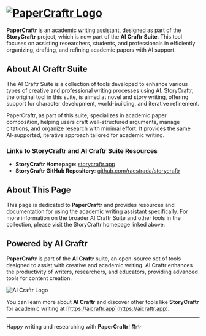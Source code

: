 # [![PaperCraftr Logo](https://res.cloudinary.com/dyknhuvxt/image/upload/c_scale,w_100/v1730045604/papercraftr-logo_tqbmdj.png)](http://papercraftr.app)

**PaperCraftr** is an academic writing assistant, designed as part of the **StoryCraftr** project, which is now part of the **AI Craftr Suite**. This tool focuses on assisting researchers, students, and professionals in efficiently organizing, drafting, and refining academic papers with AI support.

## About AI Craftr Suite

The AI Craftr Suite is a collection of tools developed to enhance various types of creative and professional writing processes using AI. StoryCraftr, the original tool in this suite, is aimed at novel and story writing, offering support for character development, world-building, and iterative refinement.

PaperCraftr, as part of this suite, specializes in academic paper composition, helping users craft well-structured arguments, manage citations, and organize research with minimal effort. It provides the same AI-supported, iterative approach tailored for academic writing.

### Links to StoryCraftr and AI Craftr Suite Resources

- **StoryCraftr Homepage**: [storycraftr.app](http://storycraftr.app)
- **StoryCraftr GitHub Repository**: [github.com/raestrada/storycraftr](https://github.com/raestrada/storycraftr)

## About This Page

This page is dedicated to **PaperCraftr** and provides resources and documentation for using the academic writing assistant specifically. For more information on the broader AI Craftr Suite and other tools in the collection, please visit the StoryCraftr homepage linked above.

## Powered by AI Craftr

**PaperCraftr** is part of the **AI Craftr** suite, an open-source set of tools designed to assist with creative and academic writing. AI Craftr enhances the productivity of writers, researchers, and educators, providing advanced tools for content creation.

![AI Craftr Logo](https://res.cloudinary.com/dyknhuvxt/image/upload/v1730059761/aicraftr_qzknf4.png)

You can learn more about **AI Craftr** and discover other tools like **StoryCraftr** for academic writing at [https://aicraftr.app](https://aicraftr.app).


---

Happy writing and researching with **PaperCraftr**! 📚✨
